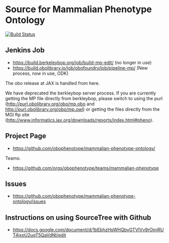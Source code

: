 # Source for Mammalian Phenotype Ontology
[![Build Status](https://travis-ci.org/obophenotype/mammalian-phenotype-ontology.svg?branch=master)](https://travis-ci.org/obophenotype/mammalian-phenotype-ontology)

## Jenkins Job

 * https://build.berkeleybop.org/job/build-mp-edit/ (no longer in use)
 * https://build.obolibrary.io/job/obofoundry/job/pipeline-mp/ (New process, now in use, ODK)

The obo release at JAX is handled from here.

We have deprecated the berkleybop server process. If you are currently getting the MP file directly from berkleybop, please switch to using the purl (http://purl.obolibrary.org/obo/mp.obo and  http://purl.obolibrary.org/obo/mp.owl) or getting the files directly from the MGI ftp site (http://www.informatics.jax.org/downloads/reports/index.html#pheno).

## Project Page

 * https://github.com/obophenotype/mammalian-phenotype-ontology/

Teams:

 * https://github.com/orgs/obophenotype/teams/mammalian-phenotype

## Issues

 * https://github.com/obophenotype/mammalian-phenotype-ontology/issues

## Instructions on using SourceTree with Github
 
 * https://docs.google.com/document/d/1bEbhzHsWHQbvGTVIVv9rOinjRUT4jxoU2uqT5QaVdNI/edit



